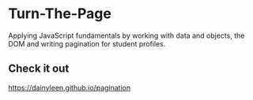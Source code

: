 # Turn-The-Page
Applying JavaScript fundamentals by working with data and objects, the DOM and writing pagination for student profiles.

## Check it out
https://dainyleen.github.io/pagination


